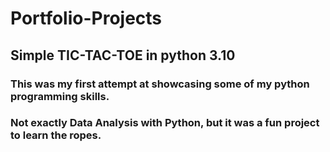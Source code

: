 # Portfolio-Projects

## Simple TIC-TAC-TOE in python 3.10

### This was my first attempt at showcasing some of my python programming skills.  
  
### Not exactly Data Analysis with Python, but it was a fun project to learn the ropes.
